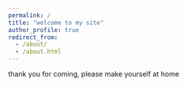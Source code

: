 ```yaml
---
permalink: /
title: "welcome to my site"
author_profile: true
redirect_from: 
  - /about/
  - /about.html
---
```


thank you for coming, please make yourself at home